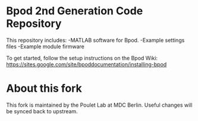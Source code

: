 # Bpod 2nd Generation Code Repository

This repository includes:
-MATLAB software for Bpod.
-Example settings files
-Example module firmware

To get started, follow the setup instructions on the Bpod Wiki:
https://sites.google.com/site/bpoddocumentation/installing-bpod


# About this fork

This fork is maintained by the Poulet Lab at MDC Berlin. Useful changes will be synced back to upstream.
